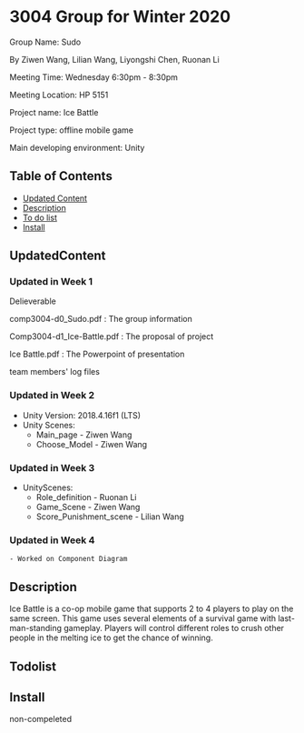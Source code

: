 
# 3004 Group for Winter 2020
  Group Name:  Sudo 
  
  By Ziwen Wang, Lilian Wang, Liyongshi Chen, Ruonan Li
  
  Meeting Time: Wednesday 6:30pm - 8:30pm  
  
  Meeting Location: HP 5151  
  
  Project name: Ice Battle
  
  Project type: offline mobile game
  
  Main developing environment: Unity 

## Table of Contents
  - [Updated Content](#UpdatedContent)
  - [Description](#description)
  - [To do list](#TodoList)
  - [Install](#install)
  
## UpdatedContent
### Updated in Week 1
Delieverable

   comp3004-d0_Sudo.pdf  :  The group information

   Comp3004-d1_Ice-Battle.pdf : The proposal of project
   
   Ice Battle.pdf : The Powerpoint of presentation
   
   team members' log files 
   
 ### Updated in Week 2
 - Unity Version: 2018.4.16f1 (LTS)
 - Unity Scenes:
    - Main_page  - Ziwen Wang
    - Choose_Model - Ziwen Wang
 
 ### Updated in Week 3
 - UnityScenes:
    - Role_definition - Ruonan Li
    - Game_Scene - Ziwen Wang
    - Score_Punishment_scene - Lilian Wang
 ### Updated in Week 4
    - Worked on Component Diagram

## Description
  Ice Battle ​is a co-op mobile game that supports 2 to 4 players to play on the same screen. This game uses several elements of a survival game with last-man-standing gameplay. Players will control different roles to crush other people in the melting ice to get the chance of winning.
  
## Todolist

## Install
  non-compeleted
  
